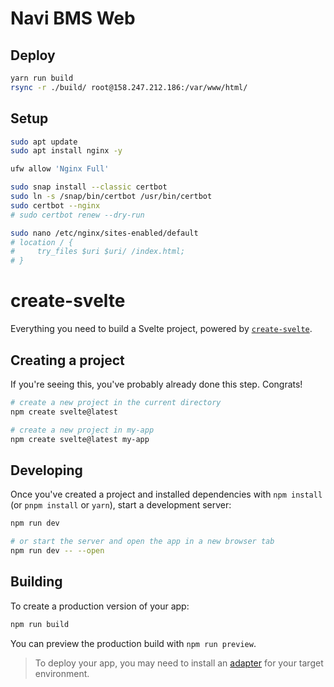 # Navi BMS Web

## Deploy

```bash
yarn run build
rsync -r ./build/ root@158.247.212.186:/var/www/html/
```

## Setup

```bash
sudo apt update
sudo apt install nginx -y

ufw allow 'Nginx Full'

sudo snap install --classic certbot
sudo ln -s /snap/bin/certbot /usr/bin/certbot
sudo certbot --nginx
# sudo certbot renew --dry-run

sudo nano /etc/nginx/sites-enabled/default
# location / {
#     try_files $uri $uri/ /index.html;
# }
```

# create-svelte

Everything you need to build a Svelte project, powered by [`create-svelte`](https://github.com/sveltejs/kit/tree/main/packages/create-svelte).

## Creating a project

If you're seeing this, you've probably already done this step. Congrats!

```bash
# create a new project in the current directory
npm create svelte@latest

# create a new project in my-app
npm create svelte@latest my-app
```

## Developing

Once you've created a project and installed dependencies with `npm install` (or `pnpm install` or `yarn`), start a development server:

```bash
npm run dev

# or start the server and open the app in a new browser tab
npm run dev -- --open
```

## Building

To create a production version of your app:

```bash
npm run build
```

You can preview the production build with `npm run preview`.

> To deploy your app, you may need to install an [adapter](https://kit.svelte.dev/docs/adapters) for your target environment.
